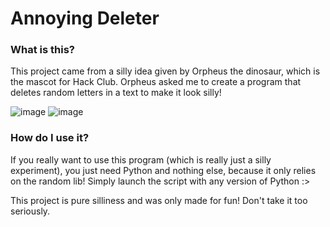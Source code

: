 # Annoying Deleter
### What is this?
This project came from a silly idea given by Orpheus the dinosaur, which is the mascot for Hack Club.
Orpheus asked me to create a program that deletes random letters in a text to make it look silly!

![image](https://github.com/user-attachments/assets/01d77044-f198-469c-8392-41890fb01572)
![image](https://github.com/user-attachments/assets/bf2cd4d4-8de3-4433-ae57-ab54b9c839e2)

### How do I use it?
If you really want to use this program (which is really just a silly experiment), you just need Python and nothing else, because it only relies on the random lib! Simply launch the script with any version of Python :>

This project is pure silliness and was only made for fun! Don't take it too seriously.
